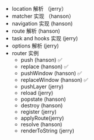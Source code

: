 - location 解析 （jerry）
- matcher 实现 （hanson）
- navigation 实现 (hanson)
- route 解析 (hanson)
- task and hooks 实现 (jerry)
- options 解析 (jerry)
- router 实例
    - push (hanson) ✅
    - replace (hanson) ✅
    - pushWindow (hanson) ✅
    - replaceWindow (hanson) ✅
    - pushLayer (jerry)
    - reload  (jerry)
    - popstate (hanson)
    - destroy (hanson)
    - register (jerry)
    - applyRoute(jerry)
    - resolve (hanson)
    - renderToString (jerry)